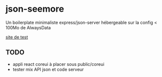 # json-seemore

Un boilerplate minimaliste express/json-server hébergeable sur la config < 100Mo de AlwaysData

[site de test](http://seemore.alwaysdata.net)

## TODO
 * appli react coreui à placer sous public/coreui
 * tester mix API json et code serveur
